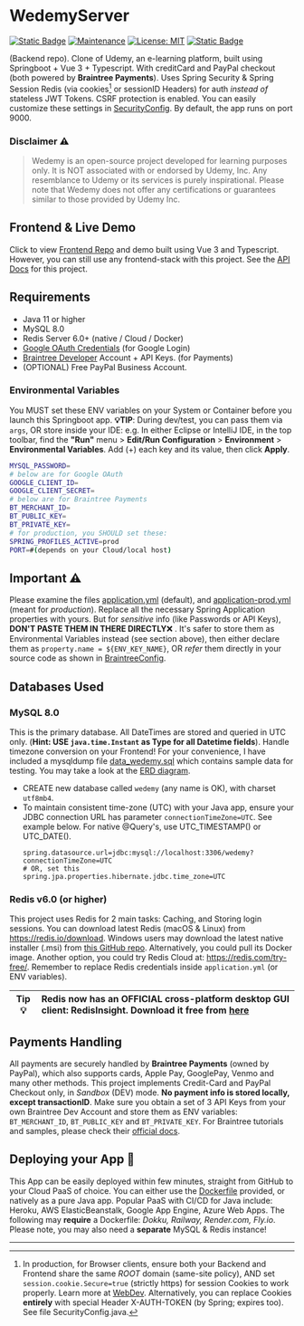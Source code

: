 # WedemyServer

[![Static Badge](https://img.shields.io/badge/API_docs-latest-red)](https://github.com/Longwater1234/WedemyServer/wiki/API-Documentation)
[![Maintenance](https://img.shields.io/badge/Maintained%3F-yes-green.svg)](https://github.com/Longwater1234/WedemyServer/graphs/commit-activity)
[![License: MIT](https://img.shields.io/github/license/Longwater1234/WedemyServer)](https://github.com/Longwater1234/WedemyServer/blob/master/LICENSE)
[![Static Badge](https://img.shields.io/badge/reference-help.md-orange)](HELP.md)

(Backend repo). Clone of Udemy, an e-learning platform, built using Springboot + Vue 3 + Typescript. With creditCard and
PayPal checkout (both powered by **Braintree Payments**). Uses Spring Security & Spring Session Redis (via cookies[^1] or
sessionID Headers) for auth _instead of_ stateless JWT Tokens. CSRF protection is enabled. You can easily customize
these settings in [SecurityConfig](src/main/java/com/davistiba/wedemyserver/config/SecurityConfig.java). By default, the
app runs on port 9000.

### Disclaimer ⚠

> Wedemy is an open-source project developed for learning purposes only. It is NOT associated with or endorsed
> by Udemy, Inc. Any resemblance to Udemy or its services is purely inspirational. Please note that Wedemy does not
> offer any certifications or guarantees similar to those provided by Udemy Inc.

## Frontend & Live Demo

Click to view [Frontend Repo](https://github.com/Longwater1234/WedemyClient) and demo built using Vue 3 and Typescript.
However, you can still use any frontend-stack with this project. See
the [API Docs](https://github.com/Longwater1234/WedemyServer/wiki/API-Documentation) for this project.

## Requirements

- Java 11 or higher
- MySQL 8.0
- Redis Server 6.0+ (native / Cloud / Docker)
- [Google OAuth Credentials](https://developers.google.com/identity/gsi/web/guides/get-google-api-clientid) (for Google
  Login)
- [Braintree Developer](https://developer.paypal.com/braintree/docs) Account + API Keys. (for Payments)
- (OPTIONAL) Free PayPal Business Account.

### Environmental Variables

You MUST set these ENV variables on your System or Container before you launch this Springboot app. **💡TIP**: During
dev/test, you can pass them via `args`, OR store inside your IDE: e.g. In either Eclipse or IntelliJ IDE, in the top
toolbar, find the **"Run"** menu > **Edit/Run Configuration** > **Environment** > **Environmental Variables**. Add (+)
each key and its value, then click **Apply**.

```bash
MYSQL_PASSWORD=
# below are for Google OAuth
GOOGLE_CLIENT_ID=
GOOGLE_CLIENT_SECRET=
# below are for Braintree Payments
BT_MERCHANT_ID=
BT_PUBLIC_KEY=
BT_PRIVATE_KEY=
# for production, you SHOULD set these:
SPRING_PROFILES_ACTIVE=prod
PORT=#(depends on your Cloud/local host)
```

## Important ⚠

Please examine the files [application.yml](src/main/resources/application.yml) (default),
and [application-prod.yml](src/main/resources/application-prod.yml) (meant for _production_). Replace all the necessary
Spring Application properties with yours. But for _sensitive_ info (like Passwords or API Keys), **DON'T PASTE THEM IN
THERE DIRECTLY**❌ . It's safer to store them as Environmental Variables instead (see section above), then either
declare them as `property.name = ${ENV_KEY_NAME}`, OR _refer_ them directly in your source code as shown
in [BraintreeConfig](src/main/java/com/davistiba/wedemyserver/config/BraintreeConfig.java).

## Databases Used

### MySQL 8.0

This is the primary database. All DateTimes are stored and queried in UTC only. (**Hint: USE `java.time.Instant` as Type
for all Datetime fields**). Handle timezone conversion on your Frontend! For your convenience, I have included a
mysqldump file [data_wedemy.sql](src/main/resources/data_wedemy.sql) which contains sample data for testing. You may
take a look at the [ERD diagram](src/main/resources/wedemy_erd.png).

- CREATE new database called `wedemy` (any name is OK), with charset `utf8mb4`.
- To maintain consistent time-zone (UTC) with your Java app, ensure your JDBC connection URL has
  parameter `connectionTimeZone=UTC`. See example below. For native @Query's, use UTC_TIMESTAMP() or UTC_DATE().
  ```properties
  spring.datasource.url=jdbc:mysql://localhost:3306/wedemy?connectionTimeZone=UTC
  # OR, set this
  spring.jpa.properties.hibernate.jdbc.time_zone=UTC
  ```

### Redis v6.0 (or higher)

This project uses Redis for 2 main tasks: Caching, and Storing login sessions. You can download latest Redis (macOS &
Linux) from https://redis.io/download. Windows users may download the latest native installer (.msi)
from [this GitHub repo](https://github.com/tporadowski/redis/releases). Alternatively, you could pull its Docker image.
Another option, you could try Redis Cloud at: https://redis.com/try-free/. Remember to replace Redis credentials
inside `application.yml` (or ENV variables).

| Tip 💡 | Redis now has an OFFICIAL cross-platform desktop GUI client: RedisInsight. Download it free from [here](https://redis.com/redis-enterprise/redis-insight/) |
|--------|:-----------------------------------------------------------------------------------------------------------------------------------------------------------|

## Payments Handling

All payments are securely handled by **Braintree Payments** (owned by PayPal), which also supports cards, Apple Pay,
GooglePay, Venmo and many other methods. This project implements Credit-Card and PayPal Checkout only, in _Sandbox_
(DEV) mode. **No payment info is stored locally, except transactionID**. Make sure you obtain a set of 3 API Keys from
your own Braintree Dev Account and store them as ENV variables: `BT_MERCHANT_ID`, `BT_PUBLIC_KEY` and `BT_PRIVATE_KEY`.
For Braintree tutorials and samples, please check their [official docs](https://developer.paypal.com/braintree/docs).

## Deploying your App 🚀

This App can be easily deployed within few minutes, straight from GitHub to your Cloud PaaS of choice. You can either
use the [Dockerfile](Dockerfile) provided, or natively as a pure Java app. Popular PaaS with CI/CD for Java include:
Heroku, AWS ElasticBeanstalk, Google App Engine, Azure Web Apps. The following may **require** a Dockerfile: _Dokku,
Railway, Render.com, Fly.io_. Please note, you may also need a **separate** MySQL & Redis instance!

---

[^1]: In production, for Browser clients, ensure both your Backend and Frontend share the same _ROOT_ domain (same-site
policy), AND set `session.cookie.Secure=true` (strictly https) for session Cookies to work properly. Learn
more at [WebDev](https://web.dev/samesite-cookies-explained/). Alternatively, you can replace Cookies **entirely** with
special Header X-AUTH-TOKEN (by Spring; expires too). See file SecurityConfig.java.
